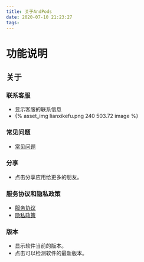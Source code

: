 ```yaml
---
title: 关于AndPods
date: 2020-07-10 21:23:27
tags:
---
```

# 功能说明
## 关于
### 联系客服
* 显示客服的联系信息
* {% asset_img lianxikefu.png 240 503.72 image %}

### 常见问题
* [常见问题](/en/2020/07/09/normal/)

### 分享
* 点击分享应用给更多的朋友。

### 服务协议和隐私政策
* [服务协议](https://www.andpods.cn/agreement)
* [隐私政策](https://www.andpods.cn/privacy)

### 版本
* 显示软件当前的版本。
* 点击可以检测软件的最新版本。